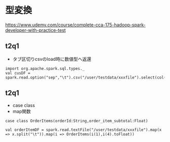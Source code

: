 # 型変換

https://www.udemy.com/course/complete-cca-175-hadoop-spark-developer-with-practice-test

## t2q1
- タブ区切りcsvのload時に数値型へ返還

```
import org.apache.spark.sql.types._
val cusDF = spark.read.option("sep","\t").csv("/user/testdata/xxxfile").select(col("_c0").as("cusid"),col("_c1").as("amount").cast(DoubleType))

```

## t2q1
- case class
- map関数

```
case class OrderItems(orderId:String,order_item_subtotal:Float)

val orderItemDF = spark.read.textFile("/user/testdata/xxxfile").map(x => x.split("\t")).map(i => OrderItems(i(1),i(4).toFloat))

```
